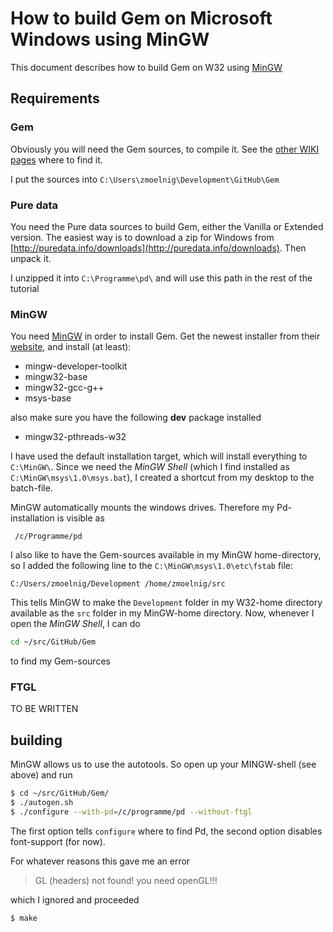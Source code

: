How to build Gem on Microsoft Windows using MinGW
=================================================


This document describes how to build Gem on W32 using [MinGW](http://www.mingw.org)


## Requirements

### Gem

Obviously you will need the Gem sources, to compile it.
See the [other WIKI pages](How-to-build-Gem-on-Microsoft-Windows) where to find it.

I put the sources into `C:\Users\zmoelnig\Development\GitHub\Gem`

### Pure data

You need the Pure data sources to build Gem, either the Vanilla or Extended version.
The easiest way is to download a zip for Windows from [http://puredata.info/downloads](http://puredata.info/downloads).
Then unpack it.

I unzipped it into `C:\Programme\pd\` and will use this path in the rest of the tutorial


### MinGW

You need [MinGW](http://www.mingw.org) in order to install Gem.
Get the newest installer from their [website](http://www.mingw.org/wiki/Getting_Started),
and install (at least):

 - mingw-developer-toolkit
 - mingw32-base
 - mingw32-gcc-g++
 - msys-base

also make sure you have the following **dev** package installed

  - mingw32-pthreads-w32

I have used the default installation target, which will install everything to `C:\MinGW\`.
Since we need the *MinGW Shell* (which I find installed as  `C:\MinGW\msys\1.0\msys.bat`),
I created a shortcut from my desktop to the batch-file.

MinGW automatically mounts the windows drives. Therefore my Pd-installation is visible as

     /c/Programme/pd

I also like to have the Gem-sources available in my MinGW home-directory, so I added the
following line to the `C:\MinGW\msys\1.0\etc\fstab` file:

    C:/Users/zmoelnig/Development /home/zmoelnig/src

This tells MinGW to make the `Development` folder in my W32-home directory available
as the  `src` folder in my MinGW-home directory.
Now, whenever I open the *MinGW Shell*, I can do

~~~bash
cd ~/src/GitHub/Gem
~~~
to find my Gem-sources
### FTGL

TO BE WRITTEN


## building

MinGW allows us to use the autotools.
So open up your MINGW-shell (see above) and run

~~~bash
$ cd ~/src/GitHub/Gem/
$ ./autogen.sh
$ ./configure --with-pd=/c/programme/pd --without-ftgl
~~~

The first option tells `configure` where to find Pd, the second option disables font-support (for now).

For whatever reasons this gave me an error
> GL (headers) not found! you need openGL!!!

which I ignored and proceeded

~~~bash
$ make
~~~